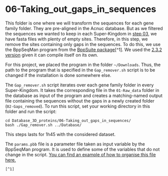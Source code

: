 # 06-Taking_out_gaps_in_sequences

This folder is one where we will transform the sequences for each gene family folder. They are pre-aligned in the Acnuc database. But as we filtered the sequences we wanted to keep in each Super-Kingdom in [step 03](../03-Filtering_gene_families_per_kingdom/README.md), we have fasta files with plenty of empty sites. Therefore, in this step, we remove the sites containing only gaps in the sequences.
To do this, we use the BppSeqMan program from the [BppSuite package](https://github.com/BioPP/bppsuite)[^1]. We used the [2.3.2 version](https://github.com/BioPP/bppsuite/releases/tag/v2.3.2) given it can compile itself on its own.

For this project, we placed the program in the folder `~/Downloads`. Thus, the path to the program that is specified in the `Gap_remover.sh` script is to be changed if the installation is done somewhere else.

The `Gap_remover.sh` script iterates over each gene family folder in every Super-Kingdom. It takes the corresponding file in the `01-Raw_data` folder in the database as input of the program and creates a matching-named output file containing the sequences without the gaps in a newly created folder (`02-Gaps_removed`).
To run this script, set your working directory in this folder and run the script:
```
cd Database_3D_proteins/06-Taking_out_gaps_in_sequences/
bash ./Gap_remover.sh ../Database/
```

This steps lasts for 1h45 with the considered dataset.

The `params.pbb` file is a parameter file taken as input variable by the BppSeqMan program. It is used to define some of the variables that do not change in the script. [You can find an example of how to organise this file here.](https://github.com/BioPP/bppsuite/blob/master/Examples/SequenceManipulation/SeqMan.bpp)

```
[^1] 
```